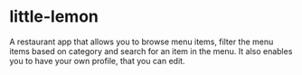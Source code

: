# little-lemon

A restaurant app that allows you to browse menu items, filter the menu items based on category and search for an item in the menu. It also enables you to have your own profile,
that you can edit.
